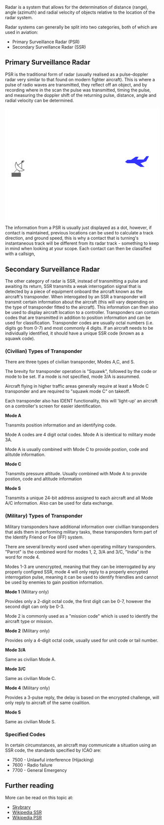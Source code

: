 Radar is a system that allows for the determination of distance (range), angle (azimuth) and radial velocity of objects relative to the location of the radar system.

Radar systems can generally be split into two categories, both of which are used in aviation:

- Primary Surveillance Radar (PSR)
- Secondary Surveillance Radar (SSR)

## Primary Surveillance Radar

PSR is the traditional form of radar (usually realised as a pulse-doppler radar very similar to that found on modern fighter aircraft). This is where a pulse of radio waves are transmitted, they reflect off an object, and by recording where in the scan the pulse was transmitted, timing the pulse, and measuring the doppler shift of the returning pulse, distance, angle and radial velocity can be determined.

![Pulse-Doppler Radar](../../assets/doppler_radar.webp)

The information from a PSR is usually just displayed as a dot, however, if contact is maintained, previous locations can be used to calculate a track direction, and ground speed, this is why a contact that is turning's instantaneous track will be different from its radar track - something to keep in mind when looking at your scope. Each contact can then be classified with a callsign, 

## Secondary Surveillance Radar

The other category of radar is SSR, instead of transmitting a pulse and awaiting its return, SSR transmits a weak interrogation signal that is detected by a piece of equipment onboard the aircraft known as the aircraft's transponder. When interogated by an SSR a transponder will transmit certain information about the aircraft (this will vary depending on the type of transponder fitted to the aircraft). This information can then also be used to display aircraft location to a controller. Transponders can contain codes that are transmitted in addition to position information and can be used for classification. Transponder codes are usually octal numbers (i.e. digits go from 0-7) and most commonly 4 digits. If an aircraft needs to be individually identified, it should have a unique SSR code (known as a squawk code).

### (Civilian) Types of Transponder

There are three types of civilian transponder, Modes A,C, and S. 

The brevity for transponder operation is "Squawk", followed by the code or mode to be set. If a mode is not specified, mode 3/A is assummed. 

Aircraft flying in higher traffic areas generally require at least a Mode C transponder and are required to "squawk mode C" on takeoff.

Each transponder also has IDENT functionality, this will 'light-up' an aircraft on a controller's screen for easier identification.

**Mode A**

Transmits position information and an identifying code.

Mode A codes are 4 digit octal codes. Mode A is identical to military mode 3A.

Mode A is usually combined with Mode C to provide postion, code and alitutde information.

**Mode C**

Transmits pressure altitude. Usually combined with Mode A to provide postion, code and altitude information

**Mode S**

Transmits a unique 24-bit address assigned to each aircraft and all Mode A/C information. Also can be used for data exchange.

### (Military) Types of Transponder

Military transponders have additional information over civillian transponders that aids them in performing military tasks, these transponders form part of the Identify Friend or Foe (IFF) system.

There are several brevity word used when operating military transponders. "Parrot" is the combined word for modes 1, 2, 3/A and 3/C, "India" is the word for mode 4. 

Modes 1-3 are unencrypted, meaning that they can be interrogated by any properly configred SSR, mode 4 will only reply to a properly encrypted interrogation pulse, meaning it can be used to identify friendlies and cannot be used by enemies to gain position information. 

**Mode 1** (Military only)

Provides only a 2-digit octal code, the first digit can be 0-7, however the second digit can only be 0-3.

Mode 2 is commonly used as a "mission code" which is used to identify the aircraft type or mission.

**Mode 2** (Military only)

Provides only a 4-digit octal code, usually used for unit code or tail number.

**Mode 3/A**

Same as civilian Mode A.

**Mode 3/C**

Same as civilian Mode C.

**Mode 4** (Military only)

Provides a 3-pulse reply, the delay is based on the encrypted challenge, will only reply to aircraft of the same coalition. 

**Mode S**

Same as civilian Mode S.

### Specified Codes

In certain circumstances, an aircraft may communicate a situation using an SSR code, the standards specified by ICAO are:

- 7500 - Unlawful interference (Hijacking)
- 7600 - Radio failure
- 7700 - General Emergency

## Further reading

More can be read on this topic at:

- [Skybrary](https://www.skybrary.aero/articles/transponder)
- [Wikipedia SSR](https://en.wikipedia.org/wiki/Secondary_surveillance_radar)
- [Wikipedia PSR](https://en.wikipedia.org/wiki/Primary_radar)

